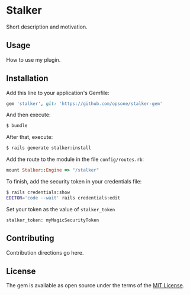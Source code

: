 # Stalker
Short description and motivation.

## Usage
How to use my plugin.

## Installation
Add this line to your application's Gemfile:

```ruby
gem 'stalker', git: 'https://github.com/opsone/stalker-gem'
```

And then execute:
```bash
$ bundle
```

After that, execute:
```bash
$ rails generate stalker:install
```

Add the route to the module in the file `config/routes.rb`:
```ruby
mount Stalker::Engine => "/stalker"
```

To finish, add the security token in your credentials file:
```bash
$ rails credentials:show 
EDITOR='code --wait' rails credentials:edit
```

Set your token as the value of `stalker_token`
```
stalker_token: myMagicSecurityToken
```

## Contributing
Contribution directions go here.

## License
The gem is available as open source under the terms of the [MIT License](https://opensource.org/licenses/MIT).
